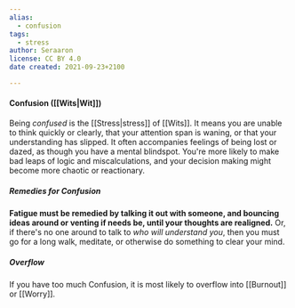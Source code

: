 ```yaml
---
alias:
  - confusion
tags:
  - stress
author: Seraaron
license: CC BY 4.0
date created: 2021-09-23+2100

---
```


#### Confusion ([[Wits|Wit]])

Being _confused_ is the [[Stress|stress]] of [[Wits]]. It means you are unable to think quickly or clearly, that your attention span is waning, or that your understanding has slipped. It often accompanies feelings of being lost or dazed, as though you have a mental blindspot. You're more likely to make bad leaps of logic and miscalculations, and your decision making might become more chaotic or reactionary.

##### Remedies for Confusion

**Fatigue must be remedied by talking it out with someone, and bouncing ideas around or venting if needs be, until your thoughts are realigned.** Or, if there's no one around to talk to _who will understand you_, then you must go for a long walk, meditate, or otherwise do something to clear your mind.

##### Overflow

If you have too much Confusion, it is most likely to overflow into [[Burnout]] or [[Worry]].